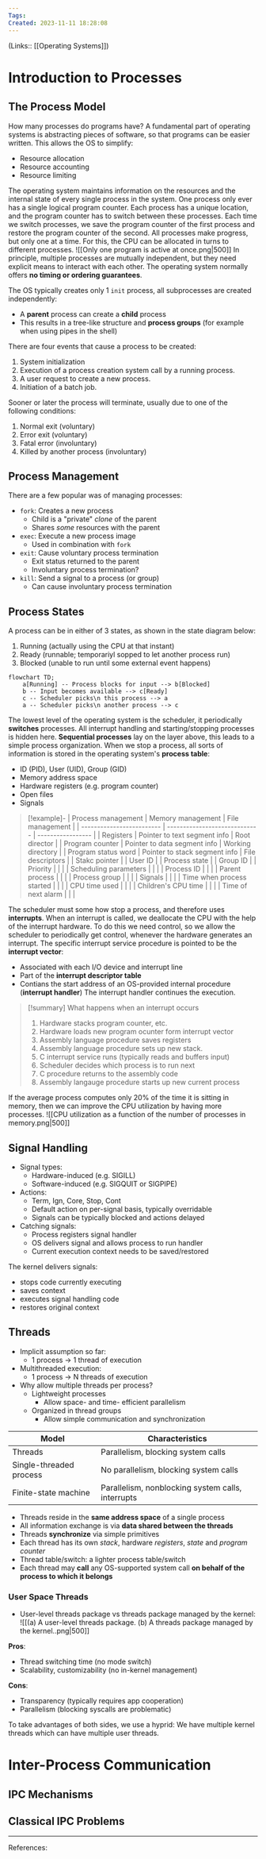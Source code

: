```yaml
---
Tags: 
Created: 2023-11-11 18:28:08
---
```

(Links:: [[Operating Systems]])
# Introduction to Processes
## The Process Model
How many processes do programs have? A fundamental part of operating systems is abstracting pieces of software, so that programs can be easier written. This allows the OS to simplify:
- Resource allocation
- Resource accounting
- Resource limiting

The operating system maintains information on the resources and the internal state of every single process in the system.
One process only ever has a single logical program counter. Each process has a unique location, and the program counter has to switch between these processes. Each time we switch processes, we save the program counter of the first process and restore the program counter of the second. All processes make progress, but only one at a time. For this, the CPU can be allocated in turns to different processes.
![[Only one program is active at once.png|500]]
In principle, multiple processes are mutually independent, but they need explicit means to interact with each other. The operating system normally offers **no timing or ordering guarantees**.

The OS typically creates only 1 `init` process, all subprocesses are created independently: 
- A **parent** process can create a **child** process
- This results in a tree-like structure and **process groups** (for example when using pipes in the shell)

There are four events that cause a process to be created:
1. System initialization
2. Execution of a process creation system call by a running process. 
3. A user request to create a new process.
4. Initiation of a batch job.

Sooner or later the process will terminate, usually due to one of the following conditions:
1. Normal exit (voluntary)
2. Error exit (voluntary)
3. Fatal error (involuntary)
4. Killed by another process (involuntary)

## Process Management
There are a few popular was of managing processes:
- `fork`: Creates a new process
	- Child is a "private" *clone* of the parent
	- Shares *some* resources with the parent
- `exec`: Execute a new process image
	- Used in combination with `fork`
- `exit`: Cause voluntary process termination
	- Exit status returned to the parent
	- Involuntary process termination?
- `kill`: Send a signal to a process (or group)
	- Can cause involuntary process termination
## Process States
A process can be in either of 3 states, as shown in the state diagram below: 
1. Running (actually using the CPU at that instant)
2. Ready (runnable; temporariyl sopped to let another process run)
3. Blocked (unable to run until some external event happens)

```mermaid
flowchart TD;
	a[Running] -- Process blocks for input --> b[Blocked]
	b -- Input becomes available --> c[Ready]
	c -- Scheduler picks\n this process --> a
	a -- Scheduler picks\n another process --> c
```
The lowest level of the operating system is the scheduler, it periodically **switches** processes. All interrupt handling and starting/stopping processes is hidden here. **Sequential processes** lay on the layer above, this leads to a simple process organization.
When we stop a process, all sorts of information is stored in the operating system's **process table**:
- ID (PID), User (UID), Group (GID)
- Memory address space
- Hardware registers (e.g. program counter)
- Open files
- Signals

> [!example]- 
> | Process management        | Memory management             | File management   |
> | ------------------------- | ----------------------------- | ----------------- |
> | Registers                 | Pointer to text segment info  | Root director     |
> | Program counter           | Pointer to data segment info  | Working directory |
> | Program status word       | Pointer to stack segment info | File descriptors  |
> | Stakc pointer             |                               | User ID           |
> | Process state             |                               | Group ID          |
> | Priority                  |                               |                   |
> | Scheduling parameters     |                               |                   |
> | Process ID                |                               |                   |
> | Parent process            |                               |                   |
> | Process group             |                               |                   |
> | Signals                   |                               |                   |
> | Time when process started |                               |                   |
> | CPU time used             |                               |                   |
> | Children's CPU time       |                               |                   |
> | Time of next alarm        |                               |                   |

The scheduler must some how stop a process, and therefore uses **interrupts**. When an interrupt is called, we deallocate the CPU with the help of the interrupt hardware. To do this we need control, so we allow the scheduler to periodically get control, whenever the hardware generates an interrupt. The specific interrupt service procedure is pointed to be the **interrupt vector**:
- Associated with each I/O device and interrupt line
- Part of the **interrupt descriptor table**
- Contians the start address of an OS-provided internal procedure (**interrupt handler**)
The interrupt handler continues the execution.

> [!summary] What happens when an interrupt occurs
> 1. Hardware stacks program counter, etc.
> 2. Hardware loads new program ocunter form interrupt vector
> 3. Assembly language procedure saves registers
> 4. Assembly language procedure sets up new stack.
> 5. C interrupt service runs (typically reads and buffers input)
> 6. Scheduler decides which process is to run next
> 7. C procedure returns to the assembly code
> 8. Assembly langauge procedure starts up new current process

If the average process computes only 20% of the time it is sitting in memory, then we can improve the CPU utilization by having more processes.
![[CPU utilization as a function of the number of processes in memory.png|500]]
## Signal Handling
- Signal types:
	- Hardware-induced (e.g. SIGILL)
	- Software-induced (e.g. SIGQUIT or SIGPIPE)
- Actions:
	- Term, Ign, Core, Stop, Cont
	- Default action on per-signal basis, typically overridable
	- Signals can be typically blocked and actions delayed
- Catching signals:
	- Process registers signal handler
	- OS delivers signal and allows process to run handler
	- Current execution context needs to be saved/restored
 
The kernel delivers signals:
- stops code currently executing
- saves context
- executes signal handling code
- restores original context
## Threads
- Implicit assumption so far:
	- 1 process → 1 thread of execution
- Multithreaded execution:
	- 1 process → N threads of execution
- Why allow multiple threads per process?
	- Lightweight processes
		- Allow space- and time- efficient parallelism
	- Organized in thread groups
		- Allow simple communication and synchronization

| Model                   | Characteristics                                   |
| ----------------------- | ------------------------------------------------- |
| Threads                 | Parallelism, blocking system calls                |
| Single-threaded process | No parallelism, blocking system calls             |
| Finite-state machine    | Parallelism, nonblocking system calls, interrupts |

- Threads reside in the **same address space** of a single process
- All information exchange is via **data shared between the threads**
- Threads **synchronize** via simple primitives
- Each thread has its own *stack*, hardware *registers*, *state* and *program counter*
- Thread table/switch: a lighter process table/switch
- Each thread may **call** any OS-supported system call **on behalf of the process to which it belongs**

### User Space Threads
- User-level threads package vs threads package managed by the kernel: ![[(a) A user-level threads package. (b) A threads package managed by the kernel..png|500]]

**Pros**:
- Thread switching time (no mode switch)
- Scalability, customizability (no in-kernel management)

**Cons**:
- Transparency (typically requires app cooperation)
- Parallelism (blocking syscalls are problematic)

To take advantages of both sides, we use a hyprid: We have multiple kernel threads which can have multiple user threads.

# Inter-Process Communication
## IPC Mechanisms
## Classical IPC Problems

---
References: